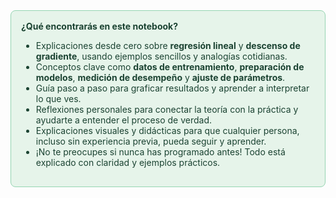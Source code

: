 <div style='background-color:#e6f4ea; color:#1b4332; padding:16px; border-radius:8px; border:1px solid #95d5b2; margin-bottom:12px;'>
  <b>¿Qué encontrarás en este notebook?</b><br>
  <ul>
    <li>Explicaciones desde cero sobre <b>regresión lineal</b> y <b>descenso de gradiente</b>, usando ejemplos sencillos y analogías cotidianas.</li>
    <li>Conceptos clave como <b>datos de entrenamiento</b>, <b>preparación de modelos</b>, <b>medición de desempeño</b> y <b>ajuste de parámetros</b>.</li>
    <li>Guía paso a paso para graficar resultados y aprender a interpretar lo que ves.</li>
    <li>Reflexiones personales para conectar la teoría con la práctica y ayudarte a entender el proceso de verdad.</li>
    <li>Explicaciones visuales y didácticas para que cualquier persona, incluso sin experiencia previa, pueda seguir y aprender.</li>
    <li>¡No te preocupes si nunca has programado antes! Todo está explicado con claridad y ejemplos prácticos.</li>
  </ul>
</div>
